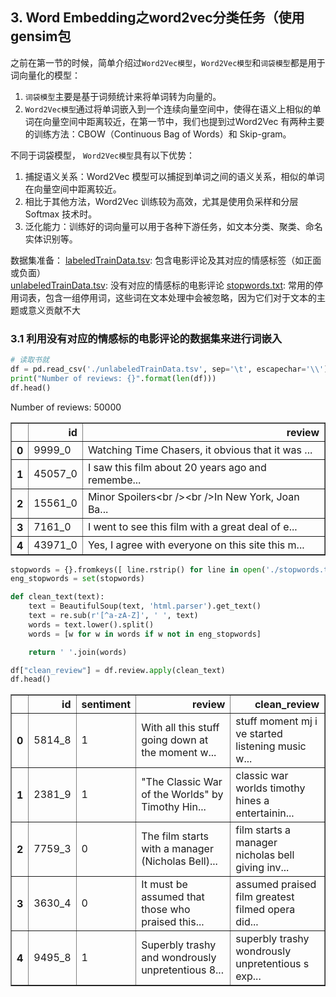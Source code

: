## 3. Word Embedding之word2vec分类任务（使用gensim包

之前在第一节的时候，简单介绍过`Word2Vec模型`，`Word2Vec模型`和`词袋模型`都是用于词向量化的模型：  
1. `词袋模型`主要是基于词频统计来将单词转为向量的。
2. `Word2Vec模型`通过将单词嵌入到一个连续向量空间中，使得在语义上相似的单词在向量空间中距离较近，在第一节中，我们也提到过Word2Vec 有两种主要的训练方法：CBOW（Continuous Bag of Words）和 Skip-gram。

不同于词袋模型， `Word2Vec模型`具有以下优势：  
1. 捕捉语义关系：Word2Vec 模型可以捕捉到单词之间的语义关系，相似的单词在向量空间中距离较近。
2. 相比于其他方法，Word2Vec 训练较为高效，尤其是使用负采样和分层 Softmax 技术时。
3. 泛化能力：训练好的词向量可以用于各种下游任务，如文本分类、聚类、命名实体识别等。

数据集准备：
[labeledTrainData.tsv](https://ww0.lanzout.com/iRXun26aiihc): 包含电影评论及其对应的情感标签（如正面或负面）  
[unlabeledTrainData.tsv](https://ww0.lanzout.com/i2bFV26aiiid): 没有对应的情感标的电影评论
[stopwords.txt](https://ww0.lanzout.com/iASta26aiite): 常用的停用词表，包含一组停用词，这些词在文本处理中会被忽略，因为它们对于文本的主题或意义贡献不大

### 3.1 利用没有对应的情感标的电影评论的数据集来进行词嵌入

```python
# 读取书就
df = pd.read_csv('./unlabeledTrainData.tsv', sep='\t', escapechar='\\')
print("Number of reviews: {}".format(len(df)))
df.head()
```
Number of reviews: 50000
<div>
<table border="1" class="dataframe">
  <thead>
    <tr style="text-align: right;">
      <th></th>
      <th>id</th>
      <th>review</th>
    </tr>
  </thead>
  <tbody>
    <tr>
      <th>0</th>
      <td>9999_0</td>
      <td>Watching Time Chasers, it obvious that it was ...</td>
    </tr>
    <tr>
      <th>1</th>
      <td>45057_0</td>
      <td>I saw this film about 20 years ago and remembe...</td>
    </tr>
    <tr>
      <th>2</th>
      <td>15561_0</td>
      <td>Minor Spoilers&lt;br /&gt;&lt;br /&gt;In New York, Joan Ba...</td>
    </tr>
    <tr>
      <th>3</th>
      <td>7161_0</td>
      <td>I went to see this film with a great deal of e...</td>
    </tr>
    <tr>
      <th>4</th>
      <td>43971_0</td>
      <td>Yes, I agree with everyone on this site this m...</td>
    </tr>
  </tbody>
</table>
</div>

```python
stopwords = {}.fromkeys([ line.rstrip() for line in open('./stopwords.txt', encoding='utf-8')])
eng_stopwords = set(stopwords)

def clean_text(text):
    text = BeautifulSoup(text, 'html.parser').get_text()
    text = re.sub(r'[^a-zA-Z]', ' ', text)
    words = text.lower().split()
    words = [w for w in words if w not in eng_stopwords]

    return ' '.join(words)

df["clean_review"] = df.review.apply(clean_text)
df.head()
```
<div>
<table border="1" class="dataframe">
  <thead>
    <tr style="text-align: right;">
      <th></th>
      <th>id</th>
      <th>sentiment</th>
      <th>review</th>
      <th>clean_review</th>
    </tr>
  </thead>
  <tbody>
    <tr>
      <th>0</th>
      <td>5814_8</td>
      <td>1</td>
      <td>With all this stuff going down at the moment w...</td>
      <td>stuff moment mj i ve started listening music w...</td>
    </tr>
    <tr>
      <th>1</th>
      <td>2381_9</td>
      <td>1</td>
      <td>"The Classic War of the Worlds" by Timothy Hin...</td>
      <td>classic war worlds timothy hines a entertainin...</td>
    </tr>
    <tr>
      <th>2</th>
      <td>7759_3</td>
      <td>0</td>
      <td>The film starts with a manager (Nicholas Bell)...</td>
      <td>film starts a manager nicholas bell giving inv...</td>
    </tr>
    <tr>
      <th>3</th>
      <td>3630_4</td>
      <td>0</td>
      <td>It must be assumed that those who praised this...</td>
      <td>assumed praised film greatest filmed opera did...</td>
    </tr>
    <tr>
      <th>4</th>
      <td>9495_8</td>
      <td>1</td>
      <td>Superbly trashy and wondrously unpretentious 8...</td>
      <td>superbly trashy wondrously unpretentious s exp...</td>
    </tr>
  </tbody>
</table>
</div>

```python

```

```python

```

```python

```

```python

```

```python

```
